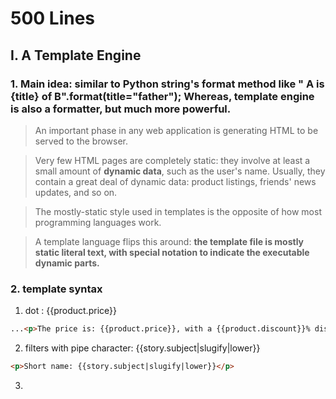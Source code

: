 # 500 Lines

## I. A Template Engine

### 1. Main idea: similar to Python string's **format method** like " A is {title} of B".format(title="father"); Whereas, **template engine** is also a formatter, but much more powerful.
> An important phase in any web application is generating HTML to be served to the browser.

> Very few HTML pages are completely static: they involve at least a small amount of __dynamic data__, such as the user's name. Usually, they contain a great deal of dynamic data: product listings, friends' news updates, and so on.

> The mostly-static style used in templates is the opposite of how most programming languages work.

> A template language flips this around: **the template file is mostly static literal text, with special notation to indicate the executable dynamic parts.**

### 2. template syntax
1.  dot : {{product.price}}
```html
...<p>The price is: {{product.price}}, with a {{product.discount}}% discount.</p>
```
2. filters with pipe character:  {{story.subject|slugify|lower}}
```html
<p>Short name: {{story.subject|slugify|lower}}</p>
```
3.
